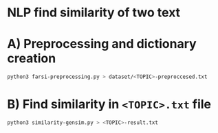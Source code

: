 # NLP find similarity of two text

# A) Preprocessing and dictionary creation

```bash
python3 farsi-preprocessing.py > dataset/<TOPIC>-preproccesed.txt
```

# B) Find similarity in `<TOPIC>.txt` file

```bash
python3 similarity-gensim.py > <TOPIC>-result.txt
```